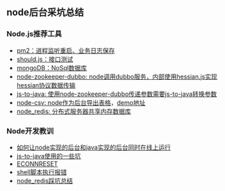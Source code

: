 ##   node后台采坑总结

### Node.js推荐工具
- [pm2：进程监听重启、业务日志保存](https://github.com/IFWEB/Share/tree/master/pm2)  
- [should.js：接口测试](https://github.com/IFWEB/Share/tree/master/node-test-demo)  
- [mongoDB：NoSql数据库](https://github.com/IFWEB/Share/tree/master/mogodb/sharding)  
- [node-zookeeper-dubbo: node调用dubbo服务，内部使用hessian.js实现hessian协议数据传输](https://github.com/IFWEB/Share/tree/master/dubbox)  
- [js-to-java: 使用node-zookeeper-dubbo传递参数需要js-to-java转换参数](https://github.com/node-modules/js-to-java)  
- [node-csv: node作为后台导出表格](https://github.com/adaltas/node-csv)，[demo地址](http://blog.csdn.net/pz0605/article/details/46636297)  
- [node_redis: 分布式服务器共享内存数据库](https://github.com/NodeRedis/node_redis)  


### Node开发教训
- [如何让node实现的后台和java实现的后台同时在线上运行](https://github.com/IFWEB/Share/tree/master/node-experience/node-java-coexist.md)  
- [js-to-java使用的一些坑](https://github.com/IFWEB/Share/tree/master/node-experience/js-to-java.md)  
- [ECONNRESET](https://github.com/IFWEB/Share/blob/master/node-experience/node-ECONNRESET.md)
- [shell脚本执行报错](https://github.com/IFWEB/Share/blob/master/node-experience/shellExperience.md)
- [node_redis踩坑总结](https://github.com/IFWEB/Share/blob/master/node-experience/shellExperience.md)
